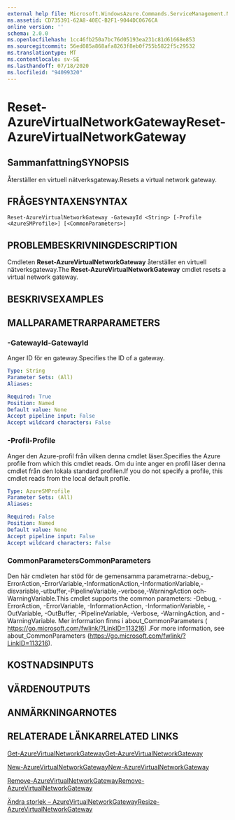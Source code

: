 ```yaml
---
external help file: Microsoft.WindowsAzure.Commands.ServiceManagement.Network.dll-Help.xml
ms.assetid: CD735391-62A8-40EC-B2F1-9044DC0676CA
online version: ''
schema: 2.0.0
ms.openlocfilehash: 1cc46fb250a7bc76d05193ea231c81d61668e853
ms.sourcegitcommit: 56ed085a868afa8263f8eb0f755b5822f5c29532
ms.translationtype: MT
ms.contentlocale: sv-SE
ms.lasthandoff: 07/18/2020
ms.locfileid: "94099320"
---
```

# <span data-ttu-id="19eda-101">Reset-AzureVirtualNetworkGateway</span><span class="sxs-lookup"><span data-stu-id="19eda-101">Reset-AzureVirtualNetworkGateway</span></span>

## <span data-ttu-id="19eda-102">Sammanfattning</span><span class="sxs-lookup"><span data-stu-id="19eda-102">SYNOPSIS</span></span>
<span data-ttu-id="19eda-103">Återställer en virtuell nätverksgateway.</span><span class="sxs-lookup"><span data-stu-id="19eda-103">Resets a virtual network gateway.</span></span>

## <span data-ttu-id="19eda-104">FRÅGESYNTAXEN</span><span class="sxs-lookup"><span data-stu-id="19eda-104">SYNTAX</span></span>

```
Reset-AzureVirtualNetworkGateway -GatewayId <String> [-Profile <AzureSMProfile>] [<CommonParameters>]
```

## <span data-ttu-id="19eda-105">PROBLEMBESKRIVNING</span><span class="sxs-lookup"><span data-stu-id="19eda-105">DESCRIPTION</span></span>
<span data-ttu-id="19eda-106">Cmdleten **Reset-AzureVirtualNetworkGateway** återställer en virtuell nätverksgateway.</span><span class="sxs-lookup"><span data-stu-id="19eda-106">The **Reset-AzureVirtualNetworkGateway** cmdlet resets a virtual network gateway.</span></span>

## <span data-ttu-id="19eda-107">BESKRIVS</span><span class="sxs-lookup"><span data-stu-id="19eda-107">EXAMPLES</span></span>

## <span data-ttu-id="19eda-108">MALLPARAMETRAR</span><span class="sxs-lookup"><span data-stu-id="19eda-108">PARAMETERS</span></span>

### <span data-ttu-id="19eda-109">-GatewayId</span><span class="sxs-lookup"><span data-stu-id="19eda-109">-GatewayId</span></span>
<span data-ttu-id="19eda-110">Anger ID för en gateway.</span><span class="sxs-lookup"><span data-stu-id="19eda-110">Specifies the ID of a gateway.</span></span>

```yaml
Type: String
Parameter Sets: (All)
Aliases: 

Required: True
Position: Named
Default value: None
Accept pipeline input: False
Accept wildcard characters: False
```

### <span data-ttu-id="19eda-111">-Profil</span><span class="sxs-lookup"><span data-stu-id="19eda-111">-Profile</span></span>
<span data-ttu-id="19eda-112">Anger den Azure-profil från vilken denna cmdlet läser.</span><span class="sxs-lookup"><span data-stu-id="19eda-112">Specifies the Azure profile from which this cmdlet reads.</span></span> <span data-ttu-id="19eda-113">Om du inte anger en profil läser denna cmdlet från den lokala standard profilen.</span><span class="sxs-lookup"><span data-stu-id="19eda-113">If you do not specify a profile, this cmdlet reads from the local default profile.</span></span>

```yaml
Type: AzureSMProfile
Parameter Sets: (All)
Aliases: 

Required: False
Position: Named
Default value: None
Accept pipeline input: False
Accept wildcard characters: False
```

### <span data-ttu-id="19eda-114">CommonParameters</span><span class="sxs-lookup"><span data-stu-id="19eda-114">CommonParameters</span></span>
<span data-ttu-id="19eda-115">Den här cmdleten har stöd för de gemensamma parametrarna:-debug,-ErrorAction,-ErrorVariable,-InformationAction,-InformationVariable,-disvariable,-utbuffer,-PipelineVariable,-verbose,-WarningAction och-WarningVariable.</span><span class="sxs-lookup"><span data-stu-id="19eda-115">This cmdlet supports the common parameters: -Debug, -ErrorAction, -ErrorVariable, -InformationAction, -InformationVariable, -OutVariable, -OutBuffer, -PipelineVariable, -Verbose, -WarningAction, and -WarningVariable.</span></span> <span data-ttu-id="19eda-116">Mer information finns i about_CommonParameters ( https://go.microsoft.com/fwlink/?LinkID=113216) .</span><span class="sxs-lookup"><span data-stu-id="19eda-116">For more information, see about_CommonParameters (https://go.microsoft.com/fwlink/?LinkID=113216).</span></span>

## <span data-ttu-id="19eda-117">KOSTNADS</span><span class="sxs-lookup"><span data-stu-id="19eda-117">INPUTS</span></span>

## <span data-ttu-id="19eda-118">VÄRDEN</span><span class="sxs-lookup"><span data-stu-id="19eda-118">OUTPUTS</span></span>

## <span data-ttu-id="19eda-119">ANMÄRKNINGAR</span><span class="sxs-lookup"><span data-stu-id="19eda-119">NOTES</span></span>

## <span data-ttu-id="19eda-120">RELATERADE LÄNKAR</span><span class="sxs-lookup"><span data-stu-id="19eda-120">RELATED LINKS</span></span>

[<span data-ttu-id="19eda-121">Get-AzureVirtualNetworkGateway</span><span class="sxs-lookup"><span data-stu-id="19eda-121">Get-AzureVirtualNetworkGateway</span></span>](./Get-AzureVirtualNetworkGateway.md)

[<span data-ttu-id="19eda-122">New-AzureVirtualNetworkGateway</span><span class="sxs-lookup"><span data-stu-id="19eda-122">New-AzureVirtualNetworkGateway</span></span>](./New-AzureVirtualNetworkGateway.md)

[<span data-ttu-id="19eda-123">Remove-AzureVirtualNetworkGateway</span><span class="sxs-lookup"><span data-stu-id="19eda-123">Remove-AzureVirtualNetworkGateway</span></span>](./Remove-AzureVirtualNetworkGateway.md)

[<span data-ttu-id="19eda-124">Ändra storlek – AzureVirtualNetworkGateway</span><span class="sxs-lookup"><span data-stu-id="19eda-124">Resize-AzureVirtualNetworkGateway</span></span>](./Resize-AzureVirtualNetworkGateway.md)


